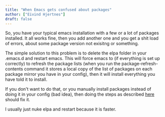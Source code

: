 ```yaml
---
title: "When Emacs gets confused about packages"
author: ["Eivind Hjertnes"]
draft: false
---
```


So, you have your typical emacs installation with a few or a lot of packages installed. It all works fine, then you add another one and you get a shit load of errors, about some package version not exisitng or something.

The simple solution to this problem is to delete the elpa folder in your .emacs.d and restart emacs. This will force emacs to (if everything is set up correctly) to refresh the package lists (when you run the package-refresh-contents command it stores a local copy of the list of packages on each package mirror you have in your config), then it will install everything you have told it to install.

If you don't want to do that, or you manually install packages instead of doing it in your config (bad idea), then doing the steps as described [here](/emacs/packages) should fix it.

I usually just nuke elpa and restart because it is faster.
